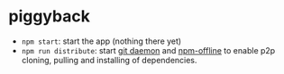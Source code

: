 # piggyback

- `npm start`: start the app (nothing there yet)
- `npm run distribute`: start [git daemon](https://gist.github.com/datagrok/5080545) and [npm-offline](https://www.npmjs.com/package/npm-offline) to enable p2p cloning, pulling and installing of dependencies.
